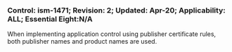 ### Control: ism-1471; Revision: 2; Updated: Apr-20; Applicability: ALL; Essential Eight:N/A
<p>When implementing application control using publisher certificate rules, both publisher names and product names are used.</p>